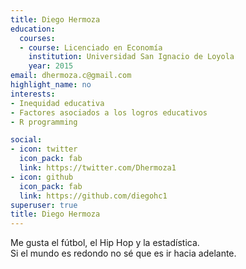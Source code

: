 ```yaml
---
title: Diego Hermoza
education:
  courses:
  - course: Licenciado en Economía 
    institution: Universidad San Ignacio de Loyola
    year: 2015
email: dhermoza.c@gmail.com
highlight_name: no
interests:
- Inequidad educativa
- Factores asociados a los logros educativos
- R programming 

social:
- icon: twitter
  icon_pack: fab
  link: https://twitter.com/Dhermoza1
- icon: github
  icon_pack: fab
  link: https://github.com/diegohc1
superuser: true
title: Diego Hermoza
---
```


Me gusta el fútbol, el Hip Hop y la estadística. <br>
Si el mundo es redondo no sé que es ir hacia adelante.   

